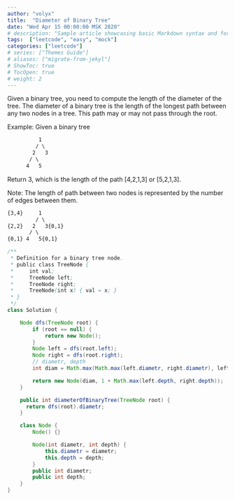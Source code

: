 ```yaml
---
author: "volyx"
title:  "Diameter of Binary Tree"
date: "Wed Apr 15 00:00:00 MSK 2020"
# description: "Sample article showcasing basic Markdown syntax and formatting for HTML elements."
tags:  ["leetcode", "easy", "mock"]
categories: ["leetcode"]
# series: ["Themes Guide"]
# aliases: ["migrate-from-jekyl"]
# ShowToc: true
# TocOpen: true
# weight: 2
---
```


Given a binary tree, you need to compute the length of the diameter of the tree. The diameter of a binary tree is the length of the longest path between any two nodes in a tree. This path may or may not pass through the root.

Example:
Given a binary tree

```txt
          1
         / \
        2   3
       / \
      4   5
```

Return 3, which is the length of the path [4,2,1,3] or [5,2,1,3].

Note: The length of path between two nodes is represented by the number of edges between them. 

```txt
{3,4}     1
         / \
{2,2}   2   3{0,1}
       / \
{0,1} 4   5{0,1}
```


```java
/**
 * Definition for a binary tree node.
 * public class TreeNode {
 *     int val;
 *     TreeNode left;
 *     TreeNode right;
 *     TreeNode(int x) { val = x; }
 * }
 */
class Solution {

    Node dfs(TreeNode root) {
        if (root == null) {
            return new Node();
        }
        Node left = dfs(root.left);
        Node right = dfs(root.right);
        // diametr, depth
        int diam = Math.max(Math.max(left.diametr, right.diametr), left.depth + right.depth);

        return new Node(diam, 1 + Math.max(left.depth, right.depth));
    }

    public int diameterOfBinaryTree(TreeNode root) {
      return dfs(root).diametr;
    }

    class Node {
        Node() {}

        Node(int diametr, int depth) {
            this.diametr = diametr;
            this.depth = depth;
        }
        public int diametr;
        public int depth;
    }
}
